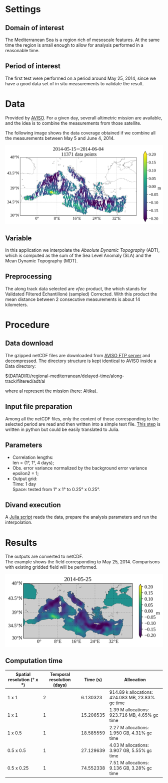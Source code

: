 # Settings

## Domain of interest

The Mediterranean Sea is a region rich of mesoscale features. At the same time the region is small enough to allow for analysis performed in a reasonable time.

## Period of interest

The first test were performed on a period around May 25, 2014, since we have a good data set of in situ measurements to validate the result.


# Data

Provided by [AVISO](http://www.aviso.altimetry.fr/en/data.html). For a given day, severall altimetric mission are available, and the idea is to combine the measurements from those satellite.

The following image shows the data coverage obtained if we combine all the measurements between May 5 and June 4, 2014.

![ADT data](figures/ADT_20140515_20140604.png?raw=true)

## Variable

In this application we interpolate the *Absolute Dynamic Topography* (ADT), which is computed as the sum of the Sea Level Anomaly (SLA) and the Mean Dynamic Topography (MDT).


## Preprocessing

The along track data selected are *vfec* product, the which stands for Validated Filtered Échantilloné (sampled) Corrected. With this product the mean distance between 2 consecutive measurements is about 14 kilometers.

# Procedure 

## Data download

The gzipped netCDF files are downloaded from [AVISO FTP server](ftp.aviso.altimetry.fr) and decompressed.
The directory structure is kept identical to AVISO inside a Data directory:

${DATADIR}/regional-mediterranean/delayed-time/along-track/filtered/adt/al

where al represent the mission (here: Altika).

## Input file preparation

Among all the netCDF files, only the content of those corresponding to the selected period are read and then written into a simple text file. [This step](./python/plot_AVISO_data.ipynb) is written in python but could be easily translated to Julia.

## Parameters

* Correlation lengths: <br>
len = (1°, 1°, 4 days);
* Obs. error variance normalized by the background error variance <br>
epsilon2 = 1;
* Output grid: <br>
Time: 1 day<br>
Space: tested from 1° x 1° to 0.25° x 0.25°. 

## Divand execution

A [Julia script](divand_altimetry.ipynb) reads the data, prepare the analysis parameters and run the interpolation.

# Results 

The outputs are converted to netCDF.<br>
The example shows the field corresponding to May 25, 2014. Comparisons with existing gridded field will be performed.

![ADT field](figures/ADT_divand_20140525.png?raw=true "Interpolated field of ADT")

## Computation time

| Spatial resolution (° x °) | Temporal resolution (days) | Time  (s) | Allocation   |  
|----------------------------|----------------------------|-----------|---|
| 1 x 1                      | 2                          | 6.130323  | 914.89 k allocations: 424.083 MB, 23.83% gc time |
| 1 x 1                      | 1                          | 15.206535 | 1.39 M allocations: 923.716 MB, 4.65% gc time |
| 1 x 0.5                    | 1                          | 18.585559 | 2.27 M allocations: 1.950 GB, 4.31% gc time |
| 0.5 x 0.5                  | 1                          | 27.129639 | 4.03 M allocations: 3.907 GB, 5.55% gc time | 
| 0.5 x 0.25                 | 1                          | 74.552338 | 7.51 M allocations: 9.136 GB, 3.28% gc time |

